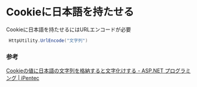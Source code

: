 # Cookieに日本語を持たせる

Cookieに日本語を持たせるにはURLエンコードが必要

```C#
 HttpUtility.UrlEncode("文字列")
```

### 参考

[Cookieの値に日本語の文字列を格納すると文字化けする \- ASP\.NET プログラミング \| iPentec](https://www.ipentec.com/document/asp-net-csharp-cookie-japanese-values-are-grabled)